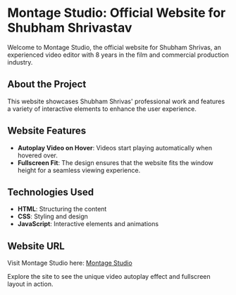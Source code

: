 # Montage Studio: Official Website for Shubham Shrivastav

Welcome to Montage Studio, the official website for Shubham Shrivas, an experienced video editor with 8 years in the film and commercial production industry.

## About the Project

This website showcases Shubham Shrivas' professional work and features a variety of interactive elements to enhance the user experience.

## Website Features

- **Autoplay Video on Hover**: Videos start playing automatically when hovered over.
- **Fullscreen Fit**: The design ensures that the website fits the window height for a seamless viewing experience.

## Technologies Used

- **HTML**: Structuring the content
- **CSS**: Styling and design
- **JavaScript**: Interactive elements and animations

## Website URL

Visit Montage Studio here: [Montage Studio](https://montagestudio.in)

Explore the site to see the unique video autoplay effect and fullscreen layout in action.
